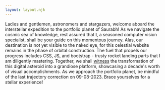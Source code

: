 ```yaml
--- 
layout: layout.njk 
--- 
```

Ladies and gentlemen, astronomers and stargazers, welcome aboard the interstellar expedition to the portfolio planet of Saurabh! 
As we navigate the cosmic sea of knowledge, rest assured that I, a seasoned computer vision specialist, shall be your guide on this momentous journey. 
Alas, our destination is not yet visible to the naked eye, for this celestial website remains in the phase of orbital construction. 
The fuel that propels our progress includes CSS, JS, and bootstrap - trusty rocket landing parts that I am diligently mastering. 
Together, we shall [witness](https://saurabheights.github.io/Changelog) the transformation of this digital asteroid into a grandiose platform, showcasing a decade's worth of visual accomplishments. 
As we approach the portfolio planet, be mindful of the last trajectory correction on 09-08-2023. 
Brace yourselves for a stellar experience!